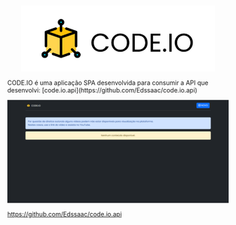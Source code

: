 <div align="center">

  <img src="https://raw.githubusercontent.com/Edssaac/code.io/main/public/images/code.io.png?token=GHSAT0AAAAAABJM5EC2RX74GYQY3TXDZLMQYW2VDJQ" height="150">
  
</div>

<div>
 
   <p>
    CODE.IO é uma aplicação SPA desenvolvida para consumir a API que desenvolvi: [code.io.api](https://github.com/Edssaac/code.io.api)
   </p>
  
</div>


<div align="center">

  ![code.io](https://raw.githubusercontent.com/Edssaac/code.io/main/public/images/codeio.gif?token=GHSAT0AAAAAABJM5EC37ZF7N63O56GOK45EYW2VDLQ)
  
</div>


https://github.com/Edssaac/code.io.api
